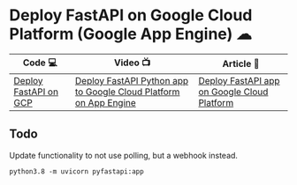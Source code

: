 # Deploy FastAPI on Google Cloud Platform (Google App Engine) ☁ 


| Code 💻 | Video 📺 | Article 📝 |
|----------|-------------|------|
| [Deploy FastAPI on GCP](https://github.com/windson/fastapi/tree/fastapi-deploy-google-cloud-platform) | [Deploy FastAPI Python app to Google Cloud Platform on App Engine](https://bit.ly/3g0VwFE) | [Deploy FastAPI app on Google Cloud Platform](https://bit.ly/3axKog8) |


## Todo

Update functionality to not use polling, but a webhook instead.

```
python3.8 -m uvicorn pyfastapi:app
```